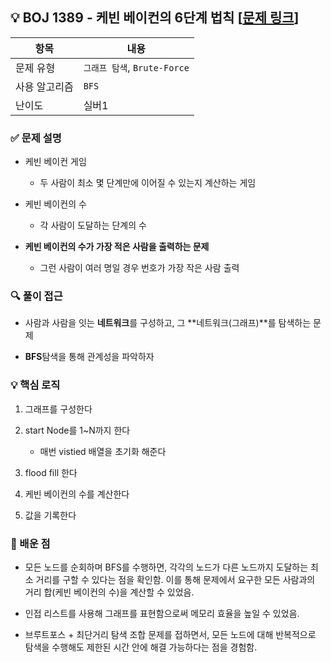 ## 💡 BOJ 1389 - 케빈 베이컨의 6단계 법칙 [[문제 링크](https://www.acmicpc.net/problem/1389)]

| 항목 | 내용 |
|------|------|
| 문제 유형 | `그래프 탐색`, `Brute-Force` |
| 사용 알고리즘 | `BFS` |
| 난이도 | 실버1 |

### ✅ 문제 설명
- 케빈 베이컨 게임
	- 두 사람이 최소 몇 단계만에 이어질 수 있는지 계산하는 게임

- 케빈 베이컨의 수
	- 각 사람이 도달하는 단계의 수

- **케빈 베이컨의 수가 가장 적은 사람을 출력하는 문제**
	- 그런 사람이 여러 명일 경우 번호가 가장 작은 사람 출력

### 🔍 풀이 접근
- 사람과 사람을 잇는 **네트워크**를 구성하고, 그 **네트워크(그래프)**를 탐색하는 문제

- **BFS**탐색을 통해 관계성을 파악하자

### 💡 핵심 로직
1. 그래프를 구성한다

2. start Node를 1~N까지 한다

	- 매번 vistied 배열을 초기화 해준다

3. flood fill 한다

4. 케빈 베이컨의 수를 계산한다

5. 값을 기록한다

### 📌 배운 점
- 모든 노드를 순회하며 BFS를 수행하면, 각각의 노드가 다른 노드까지 도달하는 최소 거리를 구할 수 있다는 점을 확인함. 이를 통해 문제에서 요구한 모든 사람과의 거리 합(케빈 베이컨의 수)을 계산할 수 있었음.

- 인접 리스트를 사용해 그래프를 표현함으로써 메모리 효율을 높일 수 있었음.

- 브루트포스 + 최단거리 탐색 조합 문제를 접하면서, 모든 노드에 대해 반복적으로 탐색을 수행해도 제한된 시간 안에 해결 가능하다는 점을 경험함.